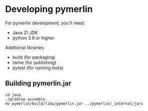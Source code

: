 # Developing pymerlin

For pymerlin development, you'll need:
- Java 21 JDK
- python 3.9 or higher

Additional libraries:
- build (for packaging)
- twine (for publishing)
- pytest (for running tests)

## Building pymerlin.jar

```shell
cd java
./gradlew assemble
mv pymerlin/build/libs/pymerlin.jar ../pymerlin/_internal/jars
```